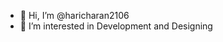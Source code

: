 - 👋 Hi, I’m @haricharan2106
- 👀 I’m interested in Development and Designing


<!---
haricharan2106/haricharan2106 is a ✨ special ✨ repository because its `README.md` (this file) appears on your GitHub profile.
You can click the Preview link to take a look at your changes.
--->

